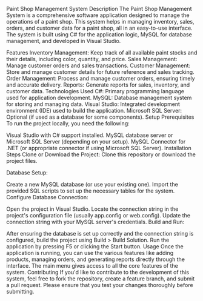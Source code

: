 Paint Shop Management System
Description
The Paint Shop Management System is a comprehensive software application designed to manage the operations of a paint shop. This system helps in managing inventory, sales, orders, and customer data for a paint shop, all in an easy-to-use interface. The system is built using C# for the application logic, MySQL for database management, and developed in Visual Studio.

Features
Inventory Management: Keep track of all available paint stocks and their details, including color, quantity, and price.
Sales Management: Manage customer orders and sales transactions.
Customer Management: Store and manage customer details for future reference and sales tracking.
Order Management: Process and manage customer orders, ensuring timely and accurate delivery.
Reports: Generate reports for sales, inventory, and customer data.
Technologies Used
C#: Primary programming language used for application development.
MySQL: Database management system for storing and managing data.
Visual Studio: Integrated development environment (IDE) used to build the application.
Microsoft SQL Server: Optional (if used as a database for some components).
Setup
Prerequisites
To run the project locally, you need the following:

Visual Studio with C# support installed.
MySQL database server or Microsoft SQL Server (depending on your setup).
MySQL Connector for .NET (or appropriate connector if using Microsoft SQL Server).
Installation Steps
Clone or Download the Project: Clone this repository or download the project files.

Database Setup:

Create a new MySQL database (or use your existing one).
Import the provided SQL scripts to set up the necessary tables for the system.
Configure Database Connection:

Open the project in Visual Studio.
Locate the connection string in the project's configuration file (usually app.config or web.config).
Update the connection string with your MySQL server's credentials.
Build and Run:

After ensuring the database is set up correctly and the connection string is configured, build the project using Build > Build Solution.
Run the application by pressing F5 or clicking the Start button.
Usage
Once the application is running, you can use the various features like adding products, managing orders, and generating reports directly through the interface.
The main menu gives access to all the core features of the system.
Contributing
If you'd like to contribute to the development of this system, feel free to fork the repository, create a feature branch, and submit a pull request. Please ensure that you test your changes thoroughly before submitting.
